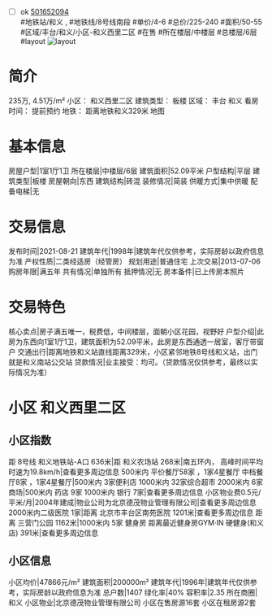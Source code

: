 - [ ] ok [501652094](https://bj.5i5j.com/ershoufang/501652094.html)  
 #地铁站/和义 ,  #地铁线/8号线南段
#单价/4-6 #总价/225-240 #面积/50-55   #区域/丰台/和义/小区-和义西里二区 #在售 #所在楼层/中楼层 #总楼层/6层 #layout 
![layout](http://image2a.5i5j.com/bdir/layout/d3ef23effb294ef297dc53d3603d6e09.jpg_P5.jpg) 
# 简介 
 235万,  4.51万/m² 
小区： 和义西里二区
建筑类型： 板楼
区域： 丰台 和义
看房时间： 提前预约
地铁： 距离地铁和义329米 地图
# 基本信息 
 房屋户型|1室1厅1卫
所在楼层|中楼层/6层
建筑面积|52.09平米
户型结构|平层
建筑类型|板楼
房屋朝向|东西
建筑结构|砖混
装修情况|简装
供暖方式|集中供暖
配备电梯|无
# 交易信息 
 发布时间|2021-08-21
建筑年代|1998年|建筑年代仅供参考，实际房龄以政府信息为准
产权性质|二类经适房（经管房）
规划用途|普通住宅
上次交易|2013-07-06
购房年限|满五年
共有情况|单独所有
抵押情况|无
房本备件|已上传房本照片
# 交易特色 
 核心卖点|房子满五唯一，税费低，中间楼层，面朝小区花园，视野好
户型介绍|此房为东西向1室1厅1卫，建筑面积为52.09平米，此房是东西通透一居室，客厅带窗户
交通出行|距离地铁和义站直线距离329米，小区紧邻地铁8号线和义站，出门就是和义南站公交站
贷款情况|业主接受：均可。（贷款情况仅供参考，最终以实际情况为准）
# 小区 和义西里二区
## 小区指数 
 距 8号线 和义地铁站-A口 636米|距 和义农场站 268米|南五环内， 高峰时间平均时速为19.8km/h|查看更多周边信息
500米内 平价餐厅58家 ，1家4星餐厅
中档餐厅8家 ，1家4星餐厅|500米内 3家便利店
1000米内 32家综合超市
2000米内 6家商场|500米内 药店 9家
1000米内 银行 7家|查看更多周边信息
小区物业费0.5元/平米/月|2004年建成|物业公司为北京德茂物业管理有限公司|查看更多周边信息
2000米内二级医院 1家|距离 北京市丰台区南苑医院  1201米|查看更多周边信息
距离 三营门公园 1162米|1000米内 5家 健身房
距离最近健身房GYM·IN 硬健身(和义店) 391米|查看更多周边信息
## 小区信息 
 小区均价|47866元/m²
建筑面积|200000m²
建筑年代|1996年|建筑年代仅供参考，实际房龄以政府信息为准
总户数|1407
绿化率|40%
容积率|2.35
所在商圈|和义
小区物业|北京德茂物业管理有限公司
小区在售房源16套
小区在租房源2套
